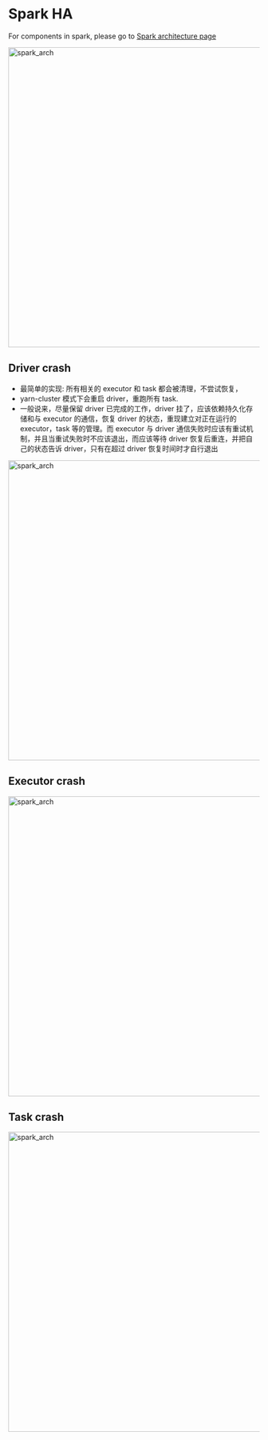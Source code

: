 
# Spark HA

For components in spark, please go to [Spark architecture page](./spark_arch.md)

<img src="https://user-images.githubusercontent.com/16873751/108147035-17f6a980-7083-11eb-8288-612a2c506833.png" alt="spark_arch" width="600"/> 
<br/>

## Driver crash

- 最简单的实现: 所有相关的 executor 和 task 都会被清理，不尝试恢复，
- yarn-cluster 模式下会重启 driver，重跑所有 task.
- 一般说来，尽量保留 driver 已完成的工作，driver 挂了，应该依赖持久化存储和与 executor 的通信，恢复 driver 的状态，重现建立对正在运行的 executor，task 等的管理。而 executor 与 driver 通信失败时应该有重试机制，并且当重试失败时不应该退出，而应该等待 driver 恢复后重连，并把自己的状态告诉 driver，只有在超过 driver 恢复时间时才自行退出

<img src="https://user-images.githubusercontent.com/16873751/108147268-6a37ca80-7083-11eb-844f-4ca3b1e9f781.png" alt="spark_arch" width="600"/> 
<br/>

## Executor crash

<img src="https://user-images.githubusercontent.com/16873751/108147316-76238c80-7083-11eb-83ef-5fba2d049d28.png" alt="spark_arch" width="600"/> 
<br/>

## Task crash

<img src="https://user-images.githubusercontent.com/16873751/108147329-7cb20400-7083-11eb-97d1-a1352093be8a.png" alt="spark_arch" width="600"/> 
<br/>

